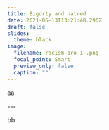 ```yaml
---
title: Bigorty and hatred
date: 2021-06-13T13:21:48.296Z
draft: false
slides:
  theme: black
image:
  filename: racism-bro-1-.png
  focal_point: Smart
  preview_only: false
  caption: ""
---
```

aa

\---

bb